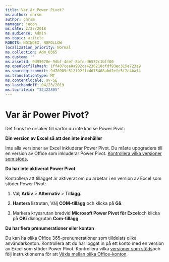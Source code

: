 ```yaml
---
title: Var är Power Pivot?
ms.author: chrsm
author: chrsm
manager: jecon
ms.date: 2/27/2018
ms.audience: Admin
ms.topic: article
ROBOTS: NOINDEX, NOFOLLOW
localization_priority: Normal
ms.collection: Adm_O365
ms.custom: ''
ms.assetid: 0d95078e-9dbf-4def-8bfc-d6532c1bff00
ms.openlocfilehash: 1ff407cea0a992ca4236218cfdf93ec315e723a9
ms.sourcegitcommit: 9d78905c512192ffc4675468abd2efc5f2e4baf4
ms.translationtype: MT
ms.contentlocale: sv-SE
ms.lasthandoff: 04/23/2019
ms.locfileid: "32422805"
---
```

# <a name="where-is-power-pivot"></a>Var är Power Pivot?

Det finns tre orsaker till varför du inte kan se Power Pivot:
  
 **Din version av Excel så att den inte innehåller**
  
Inte alla versioner av Excel inkluderar Power Pivot. Du måste uppgradera till en version av Office som inkluderar Power Pivot. [Kontrollera vilka versioner som stöds.](https://support.office.com/article/aa64e217-4b6e-410b-8337-20b87e1c2a4b.aspx)
  
 **Du har inte aktiverat Power Pivot**
  
Kontrollera att tillägget är aktiverat om du arbetar i en version av Excel som stöder Power Pivot:
  
1. Välj **Arkiv** \> **Alternativ** \> **Tillägg**.
    
2. **Hantera** listrutan, Välj **COM-tillägg** och klicka på **Gå**.
    
3. Markera kryssrutan bredvid **Microsoft Power Pivot för Excel**och klicka på **OK**i dialogrutan **Com-tillägg** . 
    
 **Du har flera prenumerationer eller konton**
  
Du kan ha olika Office 365-prenumerationer som tilldelats olika användarkonton. Kontrollera att du har loggat in på ett konto med en version av Excel som stöder Power Pivot. Kontrollera vilka [versioner som stöds](https://support.office.com/article/aa64e217-4b6e-410b-8337-20b87e1c2a4b.aspx)och följ instruktionerna för att [Växla mellan olika Office-konton](https://support.office.com/article/b9582171-fd1f-4284-9846-bdd72bb28426.aspx#BKMK_WebSwitchAccounts).
  

